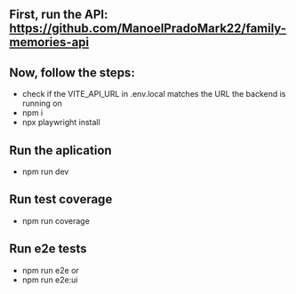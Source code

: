 ## First, run the API: https://github.com/ManoelPradoMark22/family-memories-api

## Now, follow the steps:

- check if the VITE_API_URL in .env.local matches the URL the backend is running on
- npm i
- npx playwright install

## Run the aplication
- npm run dev

## Run test coverage
- npm run coverage

## Run e2e tests
- npm run e2e
or
- npm run e2e:ui